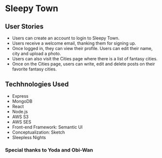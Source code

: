 # Sleepy Town

## User Stories

* Users can create an account to login to Sleepy Town.
* Users receive a welcome email, thanking them for signing up.
* Once logged in, they can view their profile. Users can edit their name, city and upload a photo.
* Users can also visit the Cities page where there is a list of fantasy cities.
* Once on the Cities page, users can write, edit and delete posts on their favorite fantasy cities.

## Techhnologies Used

* Express
* MongoDB
* React
* Node.js
* AWS S3
* AWS SES
* Front-end Framework: Semantic UI
* Conceptualization: Sketch
* Sleepless Nights

### Special thanks to Yoda and Obi-Wan






